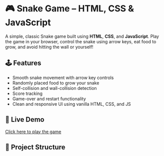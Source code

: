 # 🎮 Snake Game – HTML, CSS & JavaScript

A simple, classic Snake game built using **HTML**, **CSS**, and **JavaScript**. Play the game in your browser, control the snake using arrow keys, eat food to grow, and avoid hitting the wall or yourself!

## 🕹️ Features

- Smooth snake movement with arrow key controls
- Randomly placed food to grow your snake
- Self-collision and wall-collision detection
- Score tracking
- Game-over and restart functionality
- Clean and responsive UI using vanilla HTML, CSS, and JS

## 🚀 Live Demo

[Click here to play the game](https://akanksha312kumari.github.io/Snake-game/)  

## 📂 Project Structure

